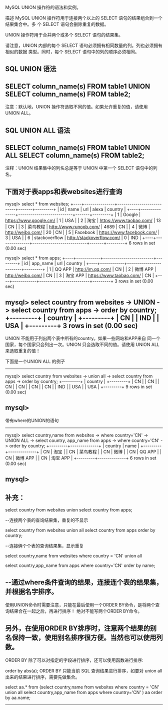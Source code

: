  MySQL UNION 操作符的语法和实例。

描述
MySQL UNION 操作符用于连接两个以上的 SELECT 语句的结果组合到一个结果集合中。多
个 SELECT 语句会删除重复的数据。

UNION 操作符用于合并两个或多个 SELECT 语句的结果集。

请注意，UNION 内部的每个 SELECT 语句必须拥有相同数量的列。列也必须拥有相似的数据
类型。同时，每个 SELECT 语句中的列的顺序必须相同。

SQL UNION 语法
----------------------------------------------------
SELECT column_name(s) FROM table1
UNION
SELECT column_name(s) FROM table2;
----------------------------------------------------
注意：默认地，UNION 操作符选取不同的值。如果允许重复的值，请使用 UNION ALL。

SQL UNION ALL 语法
----------------------------------------------------
SELECT column_name(s) FROM table1
UNION ALL
SELECT column_name(s) FROM table2;
----------------------------------------------------
注释：UNION 结果集中的列名总是等于 UNION 中第一个 SELECT 语句中的列名。


下面对于表apps和表websites进行查询
----------------------------------------------------
mysql> select * from websites;
+----+---------------+---------------------------+-------+---------+
| id | name          | url                       | alexa | country |
+----+---------------+---------------------------+-------+---------+
|  1 | Google        | https://www.google.cm/    |     1 | USA     |
|  2 | 淘宝          | https://www.taobao.com/   |    13 | CN      |
|  3 | 菜鸟教程      | http://www.runoob.com/    |  4689 | CN      |
|  4 | 微博          | http://weibo.com/         |    20 | CN      |
|  5 | Facebook      | https://www.facebook.com/ |     3 | USA     |
|  6 | stackoverflow | http://stackoverflow.com/ |     0 | IND     |
+----+---------------+---------------------------+-------+---------+
6 rows in set (0.00 sec)

mysql> select * from apps;
+----+------------+-------------------------+---------+
| id | app_name   | url                     | country |
+----+------------+-------------------------+---------+
|  1 | QQ APP     | http://im.qq.com/       | CN      |
|  2 | 微博 APP   | http://weibo.com/       | CN      |
|  3 | 淘宝 APP   | https://www.taobao.com/ | CN      |
+----+------------+-------------------------+---------+
3 rows in set (0.00 sec)

mysql> select country from websites
    -> UNION
    -> select country from apps
    -> order by country;
+---------+
| country |
+---------+
| CN      |
| IND     |
| USA     |
+---------+
3 rows in set (0.00 sec)
----------------------------------------------------
UNION 不能用于列出两个表中所有的country。如果一些网站和APP来自
同一个国家，每个国家只会列出一次。UNION 只会选取不同的值。请使用 UNION ALL 来选取重复的值！


下面是一个UNION ALL 的例子

----------------------------------------------------
mysql> select country from websites
    -> union all
    -> select country from apps
    -> order by country;
+---------+
| country |
+---------+
| CN      |
| CN      |
| CN      |
| CN      |
| CN      |
| CN      |
| IND     |
| USA     |
| USA     |
+---------+
9 rows in set (0.00 sec)

mysql> 
----------------------------------------------------

带有where的UNION的语句

----------------------------------------------------
mysql> select country,name from websites
    -> where country='CN'
    -> UNION ALL
    -> select country, app_name from apps
    -> where country='CN'
    -> order by country;
+---------+--------------+
| country | name         |
+---------+--------------+
| CN      | 淘宝         |
| CN      | 菜鸟教程     |
| CN      | 微博         |
| CN      | QQ APP       |
| CN      | 微博 APP     |
| CN      | 淘宝 APP     |
+---------+--------------+
6 rows in set (0.00 sec)

mysql> 
----------------------------------------------------

补充：
----------------------------------------------------
select country from websites union select country from apps;

--连接两个表的查询结果集，重复的不显示

select country from websites union all select country from apps order by country;

--连接俩个个表的查询结果集，显示重复

select country,name from websites where country = 'CN' union all 

select country,app_name from apps where country='CN' order by name; 

--通过where条件查询的结果，连接连个表的结果集，并根据名字排序。
----------------------------------------------------
使用UNION命令时需要注意，只能在最后使用一个ORDER BY命令，是将两个查询结果合在一起之后，再进行排序！
绝对不能写两个ORDER BY命令。

另外，在使用ORDER BY排序时，注意两个结果的别名保持一致，使用别名排序很方便。当然也可以使用列数。
----------------------------------------------------
ORDER BY 除了可以对指定的字段进行排序，还可以使用函数进行排序:

order by abs(a);
ORDER BY 只能当前 SQL 查询结果进行排序，如要对 union all 出来的结果进行排序，需要先做集合。

select aa.* from 
(select country,name from websites where country = 'CN'
union all select country,app_name from apps where country='CN' ) aa
order by aa.name;

----------------------------------------------------



